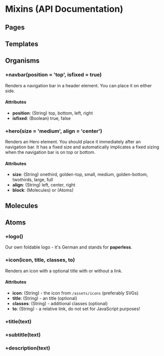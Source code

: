 # Mixins (API Documentation)

## Pages

## Templates

## Organisms

### +navbar(position = 'top', isfixed = true)

Renders a navigation bar in a header element. You can place it on either side.

#### Attributes

* **position**: (String) top, bottom, left, right
* **isfixed**: (Boolean) true, false

### +hero(size = 'medium', align = 'center')

Renders an Hero element. You should place it immediately after an navigation bar. It has a fixed size  and automatically implicates a fixed sizing when the navigation bar is on top or bottom.

#### Attributes

* **size**: (String) onethird, golden-top, small, medium, golden-bottom, twothirds, large, full
* **align**: (String) left, center, right
* **block**: (Molecules) or (Atoms)

## Molecules

## Atoms

### +logo()

Our own foldable logo - it's German and stands for **paperless**.

### +icon(icon, title, classes, to)

Renders an icon with a optional title with or without a link.

#### Attributes

* **icon**: (String) - the icon from `/assets/icons` (preferably SVGs)
* **title**: (String) - an title (optional)
* **classes**: (String) - additional classes (optional)
* **to**: (String) - a relative link, do not set for JavaScript purposes!

### +title(text)

### +subtitle(text)

### +description(text)

